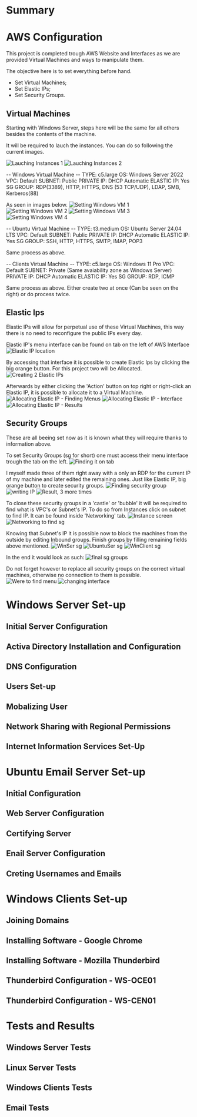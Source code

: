 # Summary


# AWS Configuration

This project is completed trough AWS Website and Interfaces as we are provided Virtual Machines and ways to manipulate them.

The objective here is to set everything before hand.
- Set Virtual Machines;
- Set Elastic IPs;
- Set Security Groups.

## Virtual Machines

Starting with Windows Server, steps here will be the same for all others besides the contents of the machine.

It will be required to lauch the instances.
You can do so following the current images.

![Lauching Instances 1](/Images/Screenshots%20AWS/WinServer/AWS_1.png)
![Lauching Instances 2](/Images/Screenshots%20AWS/WinServer/AWS_2.png)


-- Windows Virtual Machine --
TYPE: c5.large
OS: Windows Server 2022
VPC: Default
SUBNET: Public
PRIVATE IP: DHCP Automatic
ELASTIC IP: Yes
SG GROUP: RDP(3389), HTTP, HTTPS, DNS (53 TCP/UDP), LDAP, SMB, Kerberos(88)

As seen in images below.
![Setting Windows VM 1](/Images/Screenshots%20AWS/WinServer/AWS_3.png)
![Setting Windows VM 2](/Images/Screenshots%20AWS/WinServer/AWS_4.png)
![Setting Windows VM 3](/Images/Screenshots%20AWS/WinServer/AWS_5.png)
![Setting Windows VM 4](/Images/Screenshots%20AWS/WinServer/AWS_6.png)

-- Ubuntu Virtual Machine --
TYPE: t3.medium
OS: Ubuntu Server 24.04 LTS
VPC: Default
SUBNET: Public
PRIVATE IP: DHCP Automatic
ELASTIC IP: Yes
SG GROUP: SSH, HTTP, HTTPS, SMTP, IMAP, POP3

Same process as above.

-- Clients Virtual Machine --
TYPE: c5.large
OS: Windows 11 Pro
VPC: Default
SUBNET: Private (Same avaiability zone as Windows Server)
PRIVATE IP: DHCP Automatic
ELASTIC IP: Yes
SG GROUP: RDP, ICMP

Same process as above.
Either create two at once (Can be seen on the right) or do process twice.

## Elastic Ips

Elastic IPs will allow for perpetual use of these Virtual Machines, this way there is no need to reconfigure the public IPs every day.

Elastic IP's menu interface can be found on tab on the left of AWS Interface
![Elastic IP location](/Images/Screenshots%20AWS/Elastic_IP/AWS_7.png)

By accessing that interface it is possible to create Elastic Ips by clicking the big orange button. For this project two will be Allocated.
![Creating 2 Elastic IPs](/Images/Screenshots%20AWS/Elastic_IP/AWS_9.png)

Afterwards by either clicking the 'Action' button on top right or right-click an Elastic IP, it is possible to allocate it to a Virtual Machine.
![Allocating Elastic IP - Finding Menus](/Images/Screenshots%20AWS/Elastic_IP/AWS_14.png)
![Allocating Elastic IP - Interface](/Images/Screenshots%20AWS/Elastic_IP/AWS_15.png)
![Allocating Elastic IP - Results](/Images/Screenshots%20AWS/Elastic_IP/AWS_16.png)

## Security Groups

These are all beeing set now as it is known what they will require thanks to information above.

To set Security Groups (sg for short) one must access their menu interface trough the tab on the left.
![Finding it on tab](/Images/Screenshots%20AWS/SecurityGroups/AWS_22.png)

I myself made three of them right away with a only an RDP for the current IP of my machine and later edited the remaining ones.
Just like Elastic IP, big orange button to create security groups.
![Finding security group](/Images/Screenshots%20AWS/SecurityGroups/AWS_23.png)
![writing IP](/Images/Screenshots%20AWS/SecurityGroups/AWS_25.png)
![Result, 3 more times](/Images/Screenshots%20AWS/SecurityGroups/AWS_27.png)

To close these security groups in a 'castle' or 'bubble' it will be required to find what is VPC's or Subnet's IP.
To do so from Instances click on subnet to find IP. It can be found inside 'Networking' tab.
![Instance screen](/Images/Screenshots%20AWS/SecurityGroups/AWS_28.png)
![Networking to find sg](/Images/Screenshots%20AWS/SecurityGroups/AWS_29.png)

Knowing that Subnet's IP it is possible now to block the machines from the outside by editing Inbound groups.
Finish groups by filling remaining fields above mentioned.
![WinSer sg](/Images/Screenshots%20AWS/SecurityGroups/AWS_30.png)
![UbuntuSer sg](/Images/Screenshots%20AWS/SecurityGroups/AWS_31.png)
![WinClient sg](/Images/Screenshots%20AWS/SecurityGroups/AWS_32.png)

In the end it would look as such:
![final sg groups](/Images/Screenshots%20AWS/SecurityGroups/AWS_33.png)

Do not forget however to replace all security groups on the correct virtual machines, otherwise no connection to them is possible.
![Were to find menu](/Images/Screenshots%20AWS/SecurityGroups/AWS_34.png)
![changing interface](/Images/Screenshots%20AWS/SecurityGroups/AWS_35.png)

# Windows Server Set-up

## Initial Server Configuration

## Activa Directory Installation and Configuration

## DNS Configuration

## Users Set-up

## Mobalizing User

## Network Sharing with Regional Permissions

## Internet Information Services Set-Up 


# Ubuntu Email Server Set-up

## Initial Configuration

## Web Server Configuration

## Certifying Server

## Enail Server Configuration

## Creting Usernames and Emails


# Windows Clients Set-up

## Joining Domains

## Installing Software - Google Chrome

## Installing Software - Mozilla Thunderbird

## Thunderbird Configuration - WS-OCE01

## Thunderbird Configuration - WS-CEN01


# Tests and Results

## Windows Server Tests

## Linux Server Tests

## Windows Clients Tests


## Email Tests

